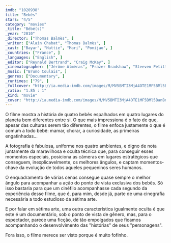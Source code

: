 ```yaml
---
imdb: "1020938"
title: "Bebês"
stars: "4/5"
category: "movies"
_title: "Bébé(s)"
_year: "2010"
_director: ["Thomas Balmès", ]
_writer: ["Alain Chabat", "Thomas Balmès", ]
_cast: ["Bayar", "Hattie", "Mari", "Ponijao", ]
_countries: ["France", ]
_languages: ["English", ]
_editor: ["Reynald Bertrand", "Craig McKay", ]
_cinematographer: ["Jérôme Alméras", "Frazer Bradshaw", "Steeven Petitteville", "Eric Turpin", ]
_music: ["Bruno Coulais", ]
_genres: ["Documentary", ]
_runtimes: ["79", ]
_fullcover: "http://ia.media-imdb.com/images/M/MV5BMTI3MjA4OTE1MF5BMl5BanBnXkFtZTcwNDk3NjYwMw@@.jpg"
_ratio: "1.85 : 1"
_kind: "movie"
_cover: "http://ia.media-imdb.com/images/M/MV5BMTI3MjA4OTE1MF5BMl5BanBnXkFtZTcwNDk3NjYwMw@@._V1._SX91_SY140_.jpg"
---
```

O filme mostra a história de quatro bebês espalhados em quatro lugares do planeta bem diferentes entre si. O que mais impressiona é o fato de que, apesar das culturas serem tão diferentes, o filme enfoca justamente o que é comum a todo bebê: mamar, chorar, a curiosidade, as primeiras engatinhadas...

A fotografia é fabulosa, uniforme nos quatro ambientes, e digno de nota juntamente da maravilhosa e oculta técnica que, para conseguir esses momentos especiais, posiciona as câmeras em lugares estratégicos que conseguem, inexplicavelmente, os melhores ângulos, e captam momentos-chave da evolução de todos aqueles pequeninos seres humanos.

O enquadramento de várias cenas consegue quase sempre o melhor ângulo para acompanhar a ação do ponto de vista exclusiva dos bebês. Só isso bastaria para que um cinéfilo acompanhasse cada segundo da experiência desse filme, que é, para mim, desde já, parte de uma cinegrafia necessária a todo estudioso da sétima arte.

E por falar em sétima arte, uma outra característica igualmente oculta é que este é um documentário, sob o ponto de vista de gênero, mas, para o espectador, parece uma ficção, de tão empolgados que ficamos acompanhando o desenvolvimento das "histórias" de seus "personagens".

Fora isso, o filme merece ser visto porque é muito fofinho.
